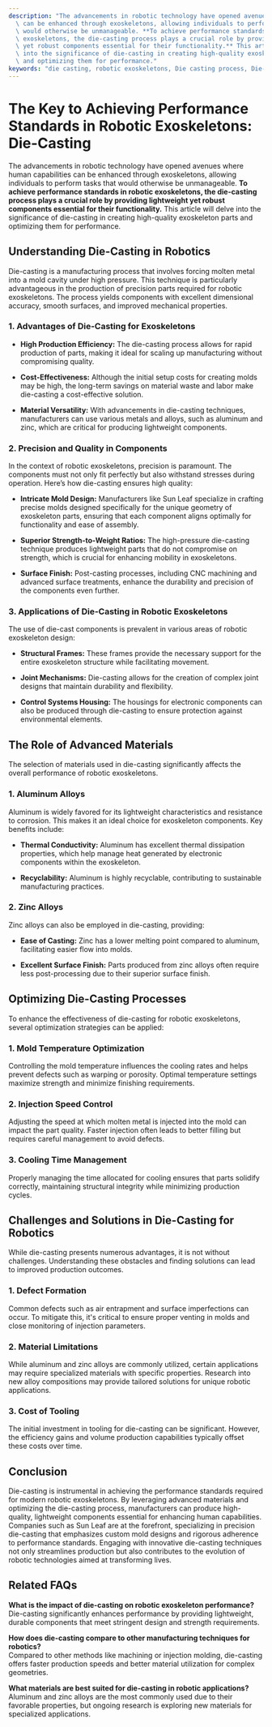 ```yaml
---
description: "The advancements in robotic technology have opened avenues where human capabilities\
  \ can be enhanced through exoskeletons, allowing individuals to perform tasks that\
  \ would otherwise be unmanageable. **To achieve performance standards in robotic\
  \ exoskeletons, the die-casting process plays a crucial role by providing lightweight\
  \ yet robust components essential for their functionality.** This article will delve\
  \ into the significance of die-casting in creating high-quality exoskeleton parts\
  \ and optimizing them for performance."
keywords: "die casting, robotic exoskeletons, Die casting process, Die-cast aluminum"
---
```

# The Key to Achieving Performance Standards in Robotic Exoskeletons: Die-Casting

The advancements in robotic technology have opened avenues where human capabilities can be enhanced through exoskeletons, allowing individuals to perform tasks that would otherwise be unmanageable. **To achieve performance standards in robotic exoskeletons, the die-casting process plays a crucial role by providing lightweight yet robust components essential for their functionality.** This article will delve into the significance of die-casting in creating high-quality exoskeleton parts and optimizing them for performance.

## Understanding Die-Casting in Robotics

Die-casting is a manufacturing process that involves forcing molten metal into a mold cavity under high pressure. This technique is particularly advantageous in the production of precision parts required for robotic exoskeletons. The process yields components with excellent dimensional accuracy, smooth surfaces, and improved mechanical properties.

### 1. **Advantages of Die-Casting for Exoskeletons**

- **High Production Efficiency:** The die-casting process allows for rapid production of parts, making it ideal for scaling up manufacturing without compromising quality.
  
- **Cost-Effectiveness:** Although the initial setup costs for creating molds may be high, the long-term savings on material waste and labor make die-casting a cost-effective solution.

- **Material Versatility:** With advancements in die-casting techniques, manufacturers can use various metals and alloys, such as aluminum and zinc, which are critical for producing lightweight components.

### 2. **Precision and Quality in Components**

In the context of robotic exoskeletons, precision is paramount. The components must not only fit perfectly but also withstand stresses during operation. Here’s how die-casting ensures high quality:

- **Intricate Mold Design:** Manufacturers like Sun Leaf specialize in crafting precise molds designed specifically for the unique geometry of exoskeleton parts, ensuring that each component aligns optimally for functionality and ease of assembly.

- **Superior Strength-to-Weight Ratios:** The high-pressure die-casting technique produces lightweight parts that do not compromise on strength, which is crucial for enhancing mobility in exoskeletons.

- **Surface Finish:** Post-casting processes, including CNC machining and advanced surface treatments, enhance the durability and precision of the components even further.

### 3. **Applications of Die-Casting in Robotic Exoskeletons**

The use of die-cast components is prevalent in various areas of robotic exoskeleton design:

- **Structural Frames:** These frames provide the necessary support for the entire exoskeleton structure while facilitating movement.

- **Joint Mechanisms:** Die-casting allows for the creation of complex joint designs that maintain durability and flexibility.

- **Control Systems Housing:** The housings for electronic components can also be produced through die-casting to ensure protection against environmental elements.

## The Role of Advanced Materials

The selection of materials used in die-casting significantly affects the overall performance of robotic exoskeletons. 

### 1. **Aluminum Alloys**

Aluminum is widely favored for its lightweight characteristics and resistance to corrosion. This makes it an ideal choice for exoskeleton components. Key benefits include:

- **Thermal Conductivity:** Aluminum has excellent thermal dissipation properties, which help manage heat generated by electronic components within the exoskeleton.

- **Recyclability:** Aluminum is highly recyclable, contributing to sustainable manufacturing practices.

### 2. **Zinc Alloys**

Zinc alloys can also be employed in die-casting, providing:

- **Ease of Casting:** Zinc has a lower melting point compared to aluminum, facilitating easier flow into molds.

- **Excellent Surface Finish:** Parts produced from zinc alloys often require less post-processing due to their superior surface finish.

## Optimizing Die-Casting Processes

To enhance the effectiveness of die-casting for robotic exoskeletons, several optimization strategies can be applied:

### 1. **Mold Temperature Optimization**

Controlling the mold temperature influences the cooling rates and helps prevent defects such as warping or porosity. Optimal temperature settings maximize strength and minimize finishing requirements.

### 2. **Injection Speed Control**

Adjusting the speed at which molten metal is injected into the mold can impact the part quality. Faster injection often leads to better filling but requires careful management to avoid defects.

### 3. **Cooling Time Management**

Properly managing the time allocated for cooling ensures that parts solidify correctly, maintaining structural integrity while minimizing production cycles.

## Challenges and Solutions in Die-Casting for Robotics

While die-casting presents numerous advantages, it is not without challenges. Understanding these obstacles and finding solutions can lead to improved production outcomes.

### 1. **Defect Formation**

Common defects such as air entrapment and surface imperfections can occur. To mitigate this, it's critical to ensure proper venting in molds and close monitoring of injection parameters.

### 2. **Material Limitations**

While aluminum and zinc alloys are commonly utilized, certain applications may require specialized materials with specific properties. Research into new alloy compositions may provide tailored solutions for unique robotic applications.

### 3. **Cost of Tooling**

The initial investment in tooling for die-casting can be significant. However, the efficiency gains and volume production capabilities typically offset these costs over time.

## Conclusion

Die-casting is instrumental in achieving the performance standards required for modern robotic exoskeletons. By leveraging advanced materials and optimizing the die-casting process, manufacturers can produce high-quality, lightweight components essential for enhancing human capabilities. Companies such as Sun Leaf are at the forefront, specializing in precision die-casting that emphasizes custom mold designs and rigorous adherence to performance standards. Engaging with innovative die-casting techniques not only streamlines production but also contributes to the evolution of robotic technologies aimed at transforming lives.

## Related FAQs

**What is the impact of die-casting on robotic exoskeleton performance?**  
Die-casting significantly enhances performance by providing lightweight, durable components that meet stringent design and strength requirements.

**How does die-casting compare to other manufacturing techniques for robotics?**  
Compared to other methods like machining or injection molding, die-casting offers faster production speeds and better material utilization for complex geometries.

**What materials are best suited for die-casting in robotic applications?**  
Aluminum and zinc alloys are the most commonly used due to their favorable properties, but ongoing research is exploring new materials for specialized applications.
